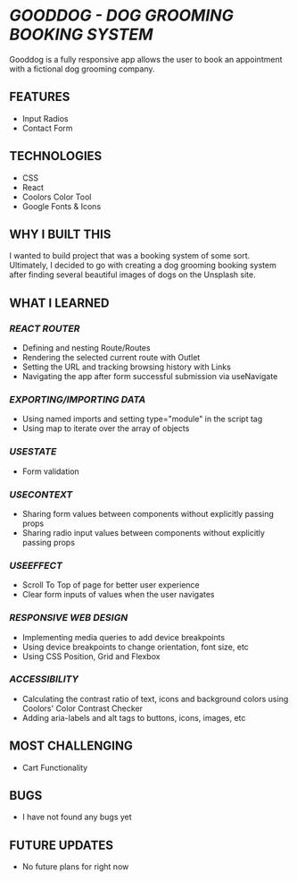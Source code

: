 # _GOODDOG - DOG GROOMING BOOKING SYSTEM_

Gooddog is a fully responsive app allows the user to book an appointment with a fictional dog grooming company.

## FEATURES

- Input Radios
- Contact Form

## TECHNOLOGIES

- CSS
- React
- Coolors Color Tool
- Google Fonts & Icons

## WHY I BUILT THIS

I wanted to build project that was a booking system of some sort. Ultimately, I decided to go with creating a dog grooming booking system after finding several beautiful images of dogs on the Unsplash site.

## WHAT I LEARNED

### _REACT ROUTER_

- Defining and nesting Route/Routes
- Rendering the selected current route with Outlet
- Setting the URL and tracking browsing history with Links
- Navigating the app after form successful submission via useNavigate

### _EXPORTING/IMPORTING DATA_

- Using named imports and setting type="module" in the script tag
- Using map to iterate over the array of objects

### _USESTATE_

- Form validation

### _USECONTEXT_

- Sharing form values between components without explicitly passing props
- Sharing radio input values between components without explicitly passing props

### _USEEFFECT_

- Scroll To Top of page for better user experience
- Clear form inputs of values when the user navigates

### _RESPONSIVE WEB DESIGN_

- Implementing media queries to add device breakpoints
- Using device breakpoints to change orientation, font size, etc
- Using CSS Position, Grid and Flexbox

### _ACCESSIBILITY_

- Calculating the contrast ratio of text, icons and background colors using Coolors' Color Contrast Checker
- Adding aria-labels and alt tags to buttons, icons, images, etc

## MOST CHALLENGING

- Cart Functionality

## BUGS

- I have not found any bugs yet

## FUTURE UPDATES

- No future plans for right now
